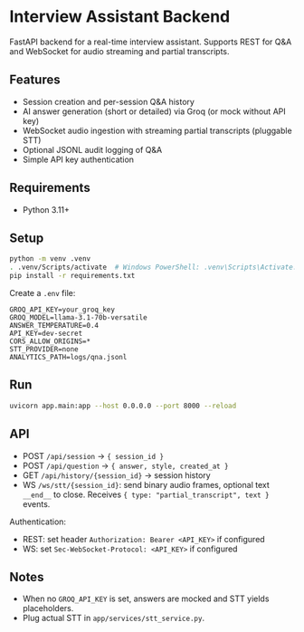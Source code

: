 # Interview Assistant Backend

FastAPI backend for a real-time interview assistant. Supports REST for Q&A and WebSocket for audio streaming and partial transcripts.

## Features
- Session creation and per-session Q&A history
- AI answer generation (short or detailed) via Groq (or mock without API key)
- WebSocket audio ingestion with streaming partial transcripts (pluggable STT)
- Optional JSONL audit logging of Q&A
- Simple API key authentication

## Requirements
- Python 3.11+

## Setup
```bash
python -m venv .venv
. .venv/Scripts/activate  # Windows PowerShell: .venv\Scripts\Activate.ps1
pip install -r requirements.txt
```

Create a `.env` file:
```
GROQ_API_KEY=your_groq_key
GROQ_MODEL=llama-3.1-70b-versatile
ANSWER_TEMPERATURE=0.4
API_KEY=dev-secret
CORS_ALLOW_ORIGINS=*
STT_PROVIDER=none
ANALYTICS_PATH=logs/qna.jsonl
```

## Run
```bash
uvicorn app.main:app --host 0.0.0.0 --port 8000 --reload
```

## API
- POST `/api/session` → `{ session_id }`
- POST `/api/question` → `{ answer, style, created_at }`
- GET `/api/history/{session_id}` → session history
- WS `/ws/stt/{session_id}`: send binary audio frames, optional text `__end__` to close. Receives `{ type: "partial_transcript", text }` events.

Authentication:
- REST: set header `Authorization: Bearer <API_KEY>` if configured
- WS: set `Sec-WebSocket-Protocol: <API_KEY>` if configured

## Notes
- When no `GROQ_API_KEY` is set, answers are mocked and STT yields placeholders.
- Plug actual STT in `app/services/stt_service.py`.
